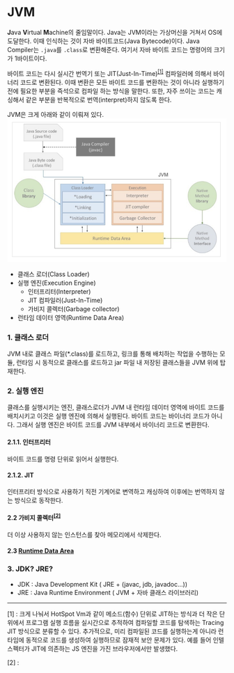 # JVM

<strong>J</strong>ava <strong>V</strong>irtual <strong>M</strong>achine의 줄임말이다.
Java는 JVM이라는 가상머신을 거쳐서 OS에 도달한다. 이때 인식하는 것이 자바 바이트코드(Java Bytecode)이다. Java Compiler는 `.java`를 `.class`로 변환해준다. 
여기서 자바 바이트 코드는 명령어의 크기가 1바이트이다.

바이트 코드는 다시 실시간 번역기 또는 JIT(Just-In-Time)<sup>[[1]](#jit)</sup> 컴파일러에 의해서 바이너리 코드로 변환된다. 이때 변환은 모든 바이트 코드를 변환하는 것이 아니라 실행하기 전에 필요한 부분을 즉석으로 컴파일 하는 방식을 말한다.
또한, 자주 쓰이는 코드는 캐싱해서 같은 부분을 반복적으로 번역(interpret)하지 않도록 한다. 


JVM은 크게 아래와 같이 이뤄져 있다.
![](images/jvm.png)

- 클래스 로더(Class Loader)
- 실행 엔진(Execution Engine)
  - 인터프리터(Interpreter)
  - JIT 컴파일러(Just-In-Time)
  - 가비지 콜렉터(Garbage collector)
- 런타임 데이터 영역(Runtime Data Area)


### 1. 클래스 로더
JVM 내로 클래스 파일(*.class)를 로드하고, 링크를 통해 배치하는 작업을 수행하는 모듈, 런타임 시 동적으로 클래스를 로드하고 jar 파일 내 저장된 클래스들을 JVM 위에 탑재한다.

### 2. 실행 엔진
클래스를 실행시키는 엔진, 클래스로더가 JVM 내 런타임 데이터 영역에 바이트 코드를 배치시키고 이것은 실행 엔진에 의해서 실행된다. 
바이트 코드는 바이너리 코드가 아니다. 그래서 실행 엔진은 바이트 코드를 JVM 내부에서 바이너리 코드로 변환한다.

#### 2.1.1. 인터프리터
바이트 코드를 명령 단위로 읽어서 실행한다. 

#### 2.1.2. JIT
인터프리터 방식으로 사용하기 직전 기계어로 변역하고 캐싱하여 이후에는 번역하지 않는 방식으로 동작한다.

#### 2.2 가비지 콜렉터<sup>[[2]](#gc)</sup>
더 이상 사용하지 않는 인스턴스를 찾아 메모리에서 삭제한다.

#### 2.3 [Runtime Data Area](./03.Memory.md)

### 3. JDK? JRE?

- JDK : Java Development Kit ( JRE + (javac, jdb, javadoc...))
- JRE : Java Runtime Environment ( JVM + 자바 클래스 라이브러리)


-----------------
<a name="jit">[1]</a> : 크게 나눠서 HotSpot Vm과 같이 메소드(함수) 단위로 JIT하는 방식과 더 작은 단위에서 프로그램 실행 흐름을 실시간으로 추적하여 컴파일할 코드를 탐색하는 Tracing JIT 방식으로 분류할 수 있다. 추가적으로, 미리 컴파일된 코드를 실행하는게 아니라 런타임에 동적으로 코드를 생성하여 실행하므로 잠재적 보안 문제가 있다. 예를 들어 인텔 스펙터가 JIT에 의존하는 JS 엔진을 가진 브라우저에서만 발생했다.

<a name="jit">[2]</a> :
